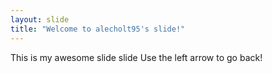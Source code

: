 ```yaml
---
layout: slide
title: "Welcome to alecholt95's slide!"
---
```

This is my awesome slide slide
Use the left arrow to go back!